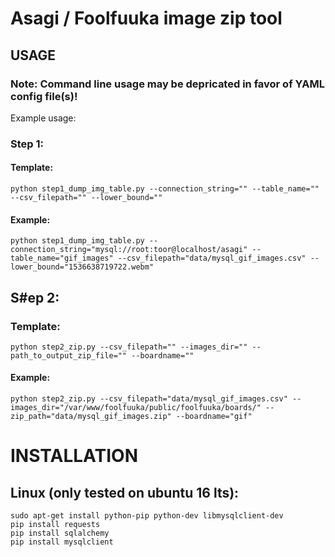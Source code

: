 # Asagi / Foolfuuka image zip tool
## USAGE
### Note: Command line usage may be depricated in favor of YAML config file(s)!
Example usage:
### Step 1:
#### Template:
`python step1_dump_img_table.py --connection_string="" --table_name="" --csv_filepath="" --lower_bound=""`
#### Example:
`python step1_dump_img_table.py --connection_string="mysql://root:toor@localhost/asagi" --table_name="gif_images" --csv_filepath="data/mysql_gif_images.csv" --lower_bound="1536638719722.webm"`
## S#ep 2:
### Template:
`python step2_zip.py --csv_filepath="" --images_dir="" --path_to_output_zip_file="" --boardname=""`
#### Example:
`python step2_zip.py --csv_filepath="data/mysql_gif_images.csv" --images_dir="/var/www/foolfuuka/public/foolfuuka/boards/" --zip_path="data/mysql_gif_images.zip" --boardname="gif"`

# INSTALLATION
## Linux (only tested on ubuntu 16 lts):
```
sudo apt-get install python-pip python-dev libmysqlclient-dev
pip install requests
pip install sqlalchemy
pip install mysqlclient
```



